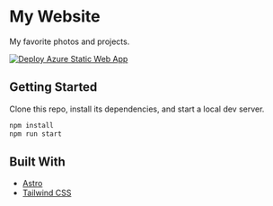 # My Website

My favorite photos and projects.

[![Deploy Azure Static Web App](https://github.com/jungaretti/jungaretti.com/actions/workflows/azure-static-web-apps.yml/badge.svg)](https://github.com/jungaretti/jungaretti.com/actions/workflows/azure-static-web-apps.yml)

## Getting Started

Clone this repo, install its dependencies, and start a local dev server.

```sh
npm install
npm run start
```

## Built With

- [Astro](https://astro.build)
- [Tailwind CSS](https://tailwindcss.com/)
